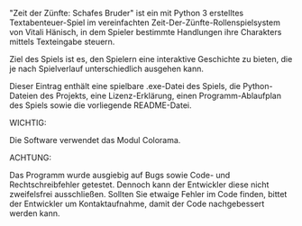 "Zeit der Zünfte: Schafes Bruder" ist ein mit Python 3 erstelltes Textabenteuer-Spiel im vereinfachten Zeit-Der-Zünfte-Rollenspielsystem von Vitali Hänisch, in dem Spieler bestimmte Handlungen ihre Charakters mittels Texteingabe steuern.

Ziel des Spiels ist es, den Spielern eine interaktive Geschichte zu bieten, die je nach Spielverlauf unterschiedlich ausgehen kann.

Dieser Eintrag enthält eine spielbare .exe-Datei des Spiels, die Python-Dateien des Projekts, eine Lizenz-Erklärung, einen Programm-Ablaufplan des Spiels sowie die vorliegende README-Datei.


WICHTIG:

Die Software verwendet das Modul Colorama. 

ACHTUNG:

Das Programm wurde ausgiebig auf Bugs sowie Code- und Rechtschreibfehler getestet. Dennoch kann der Entwickler diese nicht zweifelsfrei ausschließen.
Sollten Sie etwaige Fehler im Code finden, bittet der Entwickler um Kontaktaufnahme, damit der Code nachgebessert werden kann.
